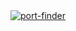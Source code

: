 <a href="https://www.npmjs.com/package/@fjrodafo/port-finder">
    <picture>
        <source media="(prefers-color-scheme: dark)" srcset="https://raw.githubusercontent.com/FJrodafo/port-finder/main/Assets/Banner/Dark.png">
        <img alt="port-finder" src="https://raw.githubusercontent.com/FJrodafo/port-finder/main/Assets/Banner/Light.png">
    </picture>
</a>